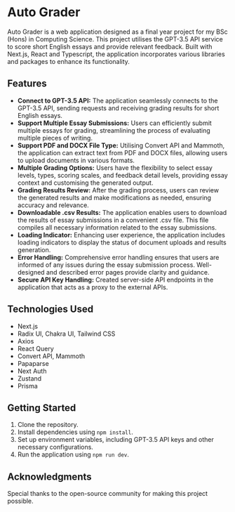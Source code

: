 # Auto Grader

Auto Grader is a web application designed as a final year project for my BSc (Hons) in Computing Science. This project utilises the GPT-3.5 API service to score short English essays and provide relevant feedback. Built with Next.js, React and Typescript, the application incorporates various libraries and packages to enhance its functionality.

## Features
- **Connect to GPT-3.5 API:** The application seamlessly connects to the GPT-3.5 API, sending requests and receiving grading results for short English essays.
- **Support Multiple Essay Submissions:** Users can efficiently submit multiple essays for grading, streamlining the process of evaluating multiple pieces of writing.
- **Support PDF and DOCX File Type:** Utilising Convert API and Mammoth, the application can extract text from PDF and DOCX files, allowing users to upload documents in various formats.
- **Multiple Grading Options:** Users have the flexibility to select essay levels, types, scoring scales, and feedback detail levels, providing essay context and customising the generated output.
- **Grading Results Review:** After the grading process, users can review the generated results and make modifications as needed, ensuring accuracy and relevance.
- **Downloadable .csv Results:** The application enables users to download the results of essay submissions in a convenient .csv file. This file compiles all necessary information related to the essay submissions.
- **Loading Indicator:** Enhancing user experience, the application includes loading indicators to display the status of document uploads and results generation.
- **Error Handling:** Comprehensive error handling ensures that users are informed of any issues during the essay submission process. Well-designed and described error pages provide clarity and guidance.
- **Secure API Key Handling:** Created server-side API endpoints in the application that acts as a proxy to the external APIs.

## Technologies Used
- Next.js
- Radix UI, Chakra UI, Tailwind CSS
- Axios
- React Query
- Convert API, Mammoth
- Papaparse
- Next Auth
- Zustand
- Prisma

## Getting Started
1. Clone the repository.
2. Install dependencies using `npm install`.
3. Set up environment variables, including GPT-3.5 API keys and other necessary configurations.
4. Run the application using `npm run dev`.

## Acknowledgments
Special thanks to the open-source community for making this project possible.
